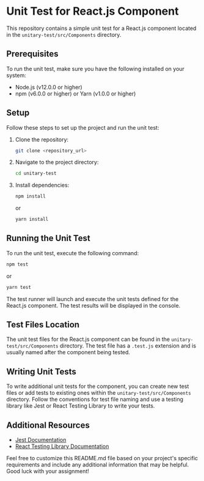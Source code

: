 # Unit Test for React.js Component

This repository contains a simple unit test for a React.js component located in the `unitary-test/src/Components` directory.

## Prerequisites

To run the unit test, make sure you have the following installed on your system:

- Node.js (v12.0.0 or higher)
- npm (v6.0.0 or higher) or Yarn (v1.0.0 or higher)

## Setup

Follow these steps to set up the project and run the unit test:

1. Clone the repository:

   ```bash
   git clone <repository_url>
   ```

2. Navigate to the project directory:

   ```bash
   cd unitary-test
   ```

3. Install dependencies:

   ```bash
   npm install
   ```

   or

   ```bash
   yarn install
   ```

## Running the Unit Test

To run the unit test, execute the following command:

```bash
npm test
```

or

```bash
yarn test
```

The test runner will launch and execute the unit tests defined for the React.js component. The test results will be displayed in the console.

## Test Files Location

The unit test files for the React.js component can be found in the `unitary-test/src/Components` directory. The test file has a `.test.js` extension and is usually named after the component being tested.

## Writing Unit Tests

To write additional unit tests for the component, you can create new test files or add tests to existing ones within the `unitary-test/src/Components` directory. Follow the conventions for test file naming and use a testing library like Jest or React Testing Library to write your tests.

## Additional Resources

- [Jest Documentation](https://jestjs.io/)
- [React Testing Library Documentation](https://testing-library.com/docs/react-testing-library/intro/)

Feel free to customize this README.md file based on your project's specific requirements and include any additional information that may be helpful. Good luck with your assignment!
